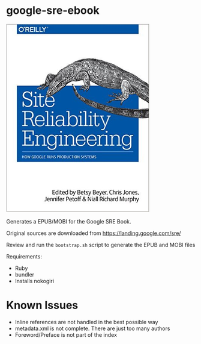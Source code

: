 # google-sre-ebook

![Cover](cover.jpg)

Generates a EPUB/MOBI for the Google SRE Book.

Original sources are downloaded from https://landing.google.com/sre/

Review and run the `bootstrap.sh` script to generate the EPUB and MOBI files

Requirements:

- Ruby
- bundler
- Installs nokogiri

# Known Issues

- Inline references are not handled in the best possible way
- metadata.xml is not complete. There are just too many authors
- Foreword/Preface is not part of the index
